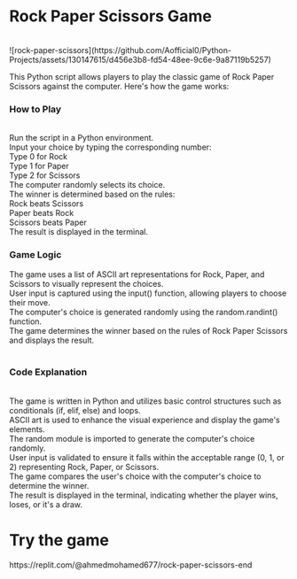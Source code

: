 <h1>Rock Paper Scissors Game</h1>
<br>
![rock-paper-scissors](https://github.com/Aofficial0/Python-Projects/assets/130147615/d456e3b8-fd54-48ee-9c6e-9a87119b5257)

This Python script allows players to play the classic game of Rock Paper Scissors against the computer. Here's how the game works:
<br>
<h3>How to Play</h3>
<br>
Run the script in a Python environment.<br>
Input your choice by typing the corresponding number:<br>
Type 0 for Rock<br>
Type 1 for Paper<br>
Type 2 for Scissors<br>
The computer randomly selects its choice.<br>
The winner is determined based on the rules:<br>
Rock beats Scissors<br>
Paper beats Rock<br>
Scissors beats Paper<br>
The result is displayed in the terminal.<br>
<h3>Game Logic</h3>

The game uses a list of ASCII art representations for Rock, Paper, and Scissors to visually represent the choices.<br>
User input is captured using the input() function, allowing players to choose their move.<br>
The computer's choice is generated randomly using the random.randint() function.<br>
The game determines the winner based on the rules of Rock Paper Scissors and displays the result.<br>
<br>
<h3>Code Explanation</h3>
<br>
The game is written in Python and utilizes basic control structures such as conditionals (if, elif, else) and loops.<br>
ASCII art is used to enhance the visual experience and display the game's elements.<br>
The random module is imported to generate the computer's choice randomly.<br>
User input is validated to ensure it falls within the acceptable range (0, 1, or 2) representing Rock, Paper, or Scissors.<br>
The game compares the user's choice with the computer's choice to determine the winner.<br>
The result is displayed in the terminal, indicating whether the player wins, loses, or it's a draw.<br>

<h1>Try the game</h1>
https://replit.com/@ahmedmohamed677/rock-paper-scissors-end
